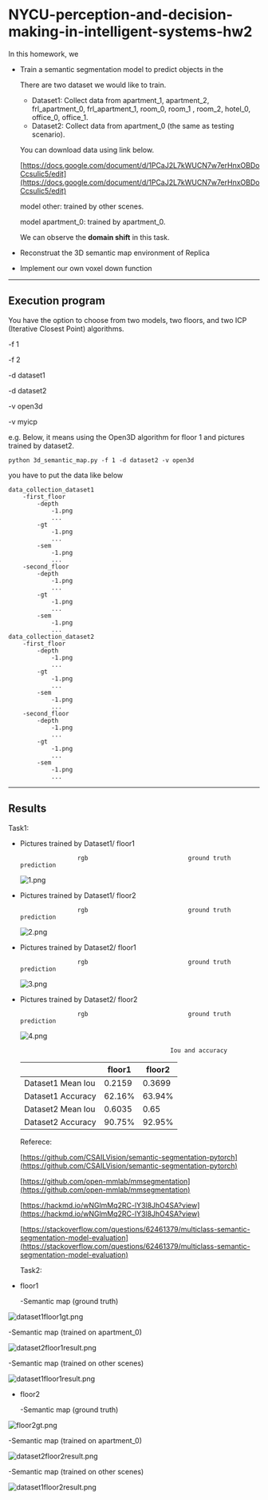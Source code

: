 # NYCU-perception-and-decision-making-in-intelligent-systems-hw2

In this homework, we

- Train a semantic segmentation model to predict objects in the
    
    There are two dataset we would like to train.
    
    - Dataset1: Collect data from apartment_1, apartment_2, frl_apartment_0,
    frl_apartment_1, room_0, room_1 , room_2, hotel_0, office_0, office_1.
    - Dataset2: Collect data from apartment_0 (the same as testing scenario).
    
    You can download data using link below.
    
    [https://docs.google.com/document/d/1PCaJ2L7kWUCN7w7erHnxOBDoCcsuIic5/edit](https://docs.google.com/document/d/1PCaJ2L7kWUCN7w7erHnxOBDoCcsuIic5/edit)
    
    model other: trained by other scenes.
    
    model apartment_0: trained by apartment_0. 
    
    We can observe the **domain shift** in this task.
    
- Reconstruat the 3D semantic map environment of Replica
- Implement our own voxel down function

---

## Execution program

You have the option to choose from two models, two floors, and two ICP (Iterative Closest Point) algorithms.

-f 1

-f 2

-d dataset1

-d dataset2

-v open3d

-v myicp

e.g. Below, it means using the Open3D algorithm for floor 1 and pictures trained by dataset2.

```
python 3d_semantic_map.py -f 1 -d dataset2 -v open3d
```

you have to put the data like below

```
data_collection_dataset1
	-first_floor
		-depth
			-1.png
			...
		-gt
			-1.png
			...
		-sem
			-1.png
			...
	-second_floor
		-depth
			-1.png
			...
		-gt
			-1.png
			...
		-sem
			-1.png
			...
data_collection_dataset2
	-first_floor
		-depth
			-1.png
			...
		-gt
			-1.png
			...
		-sem
			-1.png
			...
	-second_floor
		-depth
			-1.png
			...
		-gt
			-1.png
			...
		-sem
			-1.png
			...
```

---

## Results

Task1:

- Pictures trained by Dataset1/ floor1
    
    
                      rgb 			                 ground truth                                 prediction	
    
    ![1.png](https://github.com/randy2332/NYCU-perception-and-decision-making-in-intelligent-systems-hw2/blob/main/pictures/1.png)
    
- Pictures trained by Dataset1/ floor2
    
                      rgb 			                 ground truth                                 prediction	
    
    ![2.png](https://github.com/randy2332/NYCU-perception-and-decision-making-in-intelligent-systems-hw2/blob/main/pictures/2.png)
    
- Pictures trained by Dataset2/ floor1
    
                      rgb 			                 ground truth                                 prediction	
    
    ![3.png](https://github.com/randy2332/NYCU-perception-and-decision-making-in-intelligent-systems-hw2/blob/main/pictures/3.png)
    
- Pictures trained by Dataset2/ floor2
    
                      rgb 			                 ground truth                                 prediction	
    
    ![4.png](https://github.com/randy2332/NYCU-perception-and-decision-making-in-intelligent-systems-hw2/blob/main/pictures/4.png)
    
                                                Iou and accuracy
    
    |  | floor1 | floor2 |
    | --- | --- | --- |
    | Dataset1 Mean Iou | 0.2159 | 0.3699 |
    | Dataset1 Accuracy | 62.16% | 63.94% |
    | Dataset2 Mean Iou | 0.6035 | 0.65 |
    | Dataset2 Accuracy | 90.75% | 92.95% |
    
    Referece:
    
    [https://github.com/CSAILVision/semantic-segmentation-pytorch](https://github.com/CSAILVision/semantic-segmentation-pytorch)
    
    [https://github.com/open-mmlab/mmsegmentation](https://github.com/open-mmlab/mmsegmentation)
    
    [https://hackmd.io/wNGlmMq2RC-lY3l8JhO4SA?view](https://hackmd.io/wNGlmMq2RC-lY3l8JhO4SA?view)
    
    [https://stackoverflow.com/questions/62461379/multiclass-semantic-segmentation-model-evaluation](https://stackoverflow.com/questions/62461379/multiclass-semantic-segmentation-model-evaluation)
    
    Task2:
    
- floor1

  -Semantic map (ground truth)

![dataset1floor1gt.png](https://github.com/randy2332/NYCU-perception-and-decision-making-in-intelligent-systems-hw2/blob/main/pictures/floor1gt.png)

  -Semantic map (trained on apartment_0)

![dataset2floor1result.png](https://github.com/randy2332/NYCU-perception-and-decision-making-in-intelligent-systems-hw2/blob/main/pictures/dataset2floor1result.png)

  -Semantic map (trained on other scenes)

![dataset1floor1result.png](https://github.com/randy2332/NYCU-perception-and-decision-making-in-intelligent-systems-hw2/blob/main/pictures/dataset1floor1result.png)

- floor2

  -Semantic map (ground truth)

![floor2gt.png](https://github.com/randy2332/NYCU-perception-and-decision-making-in-intelligent-systems-hw2/blob/main/pictures/floor2gt.png)

  -Semantic map (trained on apartment_0)

![dataset2floor2result.png](https://github.com/randy2332/NYCU-perception-and-decision-making-in-intelligent-systems-hw2/blob/main/pictures/dataset2floor2result.png)

  -Semantic map (trained on other scenes)

![dataset1floor2result.png](https://github.com/randy2332/NYCU-perception-and-decision-making-in-intelligent-systems-hw2/blob/main/pictures/dataset1floor2result.png)
